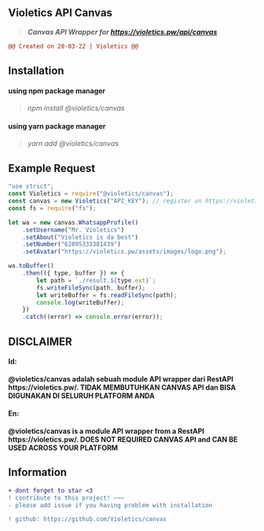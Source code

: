 ## Violetics API Canvas

> **_Canvas API Wrapper for https://violetics.pw/api/canvas_**

```diff
@@ Created on 20-03-22 | Violetics @@
```

## Installation

<h4>
  using npm package manager
</h4>

> _npm install @violetics/canvas_

<h4>
  using yarn package manager
</h4>

> _yarn add @violetics/canvas_

## Example Request

```javascript
"use strict";
const Violetics = require("@violetics/canvas");
const canvas = new Violetics("API_KEY"); // register on https://violetics.pw/ to get your own apikey
const fs = require("fs");

let wa = new canvas.WhatsappProfile()
	.setUsername("Mr. Violetics")
	.setAbout("Violetics is da best")
	.setNumber("62895333381439")
	.setAvatar("https://violetics.pw/assets/images/logo.png");

wa.toBuffer()
	.then(({ type, buffer }) => {
		let path = `./result.${type.ext}`;
		fs.writeFileSync(path, buffer);
		let writeBuffer = fs.readFileSync(path);
		console.log(writeBuffer);
	})
	.catch((error) => console.error(error));
```

## DISCLAIMER

<h4> Id: </h4>
<strong>@violetics/canvas adalah sebuah module API wrapper dari RestAPI https://violetics.pw/. TIDAK MEMBUTUHKAN CANVAS API dan BISA DIGUNAKAN DI SELURUH PLATFORM ANDA</strong>

<h4> En: </h4>
<strong>@violetics/canvas is a module API wrapper from a RestAPI https://violetics.pw/. DOES NOT REQUIRED CANVAS API and CAN BE USED ACROSS YOUR PLATFORM</strong>

## Information

```diff
+ dont forget to star <3
! contribute to this project! ~~~
- please add issue if you having problem with installation

! github: https://github.com/Violetics/canvas
```
